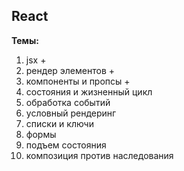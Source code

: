 ## React

**Темы:**
1. jsx +
2. рендер элементов +
3. компоненты и пропсы +  
4. состояния и жизненный цикл 
5. обработка событий 
6. условный рендеринг 
7. списки и ключи 
8. формы 
9. подъем состояния 
10. композиция против наследования	
